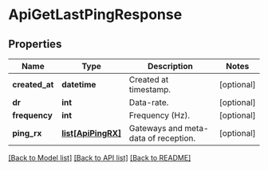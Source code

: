 # ApiGetLastPingResponse

## Properties
Name | Type | Description | Notes
------------ | ------------- | ------------- | -------------
**created_at** | **datetime** | Created at timestamp. | [optional] 
**dr** | **int** | Data-rate. | [optional] 
**frequency** | **int** | Frequency (Hz). | [optional] 
**ping_rx** | [**list[ApiPingRX]**](ApiPingRX.md) | Gateways and meta-data of reception. | [optional] 

[[Back to Model list]](../README.md#documentation-for-models) [[Back to API list]](../README.md#documentation-for-api-endpoints) [[Back to README]](../README.md)


